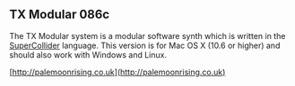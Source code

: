 TX Modular 086c
---------------

The TX Modular system is a modular software synth which is written in the [SuperCollider](http://supercollider.sourceforge.net) language.
This version is for Mac OS X (10.6 or higher) and should also work with Windows and Linux.

[http://palemoonrising.co.uk](http://palemoonrising.co.uk)

